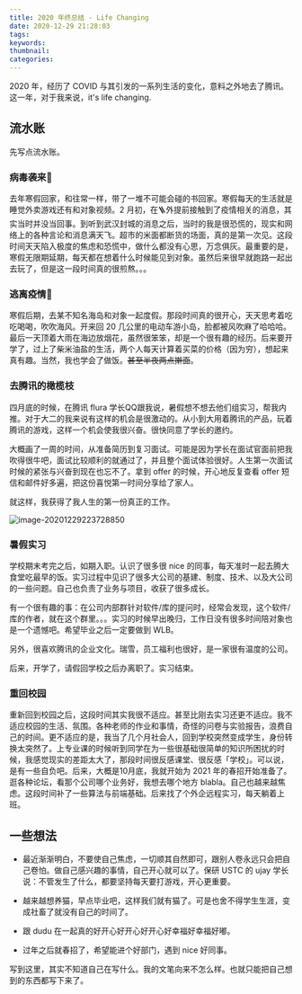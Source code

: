 ```yaml
---
title: 2020 年终总结 - Life Changing
date: 2020-12-29 21:28:03
tags:
keywords:
thumbnail:
categories:
---
```


2020 年，经历了 COVID 与其引发的一系列生活的变化，意料之外地去了腾讯。这一年，对于我来说，it's life changing.

<!-- MORE -->

## 流水账

先写点流水账。

### 病毒袭来🦠

去年寒假回家，和往常一样，带了一堆不可能会碰的书回家。寒假每天的生活就是睡觉外卖游戏还有和对象视频。2 月初，在🪜外提前接触到了疫情相关的消息，其实当时并没当回事。到听到武汉封城的消息之后，当时的我是很恐慌的，现实和网络上的各种言论和消息满天飞。超市的米面都断货的场面，真的是第一次见。这段时间天天陷入极度的焦虑和恐慌中，做什么都没有心思，万念俱灰。最重要的是，寒假无限期延期，每天都在想着什么时候能见到对象。虽然后来很早就跑路一起出去玩了，但是这一段时间真的很煎熬。。。

### 逃离疫情🌊

寒假后期，去某不知名海岛和对象一起度假。那段时间真的很开心，天天思考着吃吃喝喝，吹吹海风。开来回 20 几公里的电动车游小岛，脸都被风吹麻了哈哈哈。最后一天顶着大雨在海边放烟花，虽然很笨笨，却是一个很有趣的经历。后来要开学了，过上了柴米油盐的生活，两个人每天计算着买菜的价格（因为穷），想起来真有趣。当然，我也学会了做饭。~~甚至半夜两点擀面~~。

### 去腾讯的橄榄枝

四月底的时候，在腾讯 flura 学长QQ跟我说，暑假想不想去他们组实习，帮我内推。对于大二的我来说有这样的机会是很激动的。从小到大用着腾讯的产品，玩着腾讯的游戏，这样一个机会使我很兴奋。很快同意了学长的邀约。

大概画了一周的时间，从准备简历到复习面试。可能是因为学长在面试官面前把我吹得很牛吧，面试比较顺利的就通过了，并且整个面试体验很好。人生第一次面试时候的紧张与兴奋到现在也忘不了。拿到 offer 的时候，开心地反复查看 offer 短信和邮件好多遍，把这份喜悦第一时间分享给了家人。

就这样，我获得了我人生的第一份真正的工作。

![image-20201229223728850](https://wzb-img-base.oss-cn-shanghai.aliyuncs.com/img/image-20201229223728850.png)

### 暑假实习

学校期末考完之后，如期入职。认识了很多很 nice 的同事，每天准时一起去腾大食堂吃最早的饭。实习过程中见识了很多大公司的基建、制度、技术、以及大公司的一些问题。自己也负责了业务与项目，收获了很多成长。

有一个很有趣的事：在公司内部群针对软件/库的提问时，经常会发现，这个软件/库的作者，就在这个群里。。。实习的时候早出晚归，工作日没有很多时间陪对象也是一个遗憾吧。希望毕业之后一定要做到 WLB。

另外，很喜欢腾讯的企业文化。瑞雪，员工福利也很好，是一家很有温度的公司。

后来，开学了，请假回学校之后办离职了。实习结束。

### 重回校园

重新回到校园之后，这段时间其实我很不适应。甚至比刚去实习还更不适应。我不适应校园的生活、氛围。各种老师的作业和事情，奇怪的问卷与实验报告，浪费自己的时间。更不适应的是，我当了几个月社会人，回到学校突然变成学生，身份转换太突然了。上专业课的时候听到同学在为一些很基础很简单的知识所困扰的时候，我感觉现实的差距太大了，那段时间很反感课堂、很反感「学校」。可以说，是有一些自负吧。后来，大概是10月底，我就开始为 2021 年的春招开始准备了。逛各种论坛，看那个公司哪个业务好，我想去哪个地方 blabla。自己也越来越焦虑。这段时间补了一些算法与前端基础。后来找了个外企远程实习，每天躺着上班。

## 一些想法

+ 最近渐渐明白，不要使自己焦虑，一切顺其自然即可，跟别人卷永远只会把自己卷怕。做自己感兴趣的事情，自己开心就可以了。保研 USTC 的 ujay 学长说：不管发生了什么，都要坚持每天要打游戏，开心更重要。

+ 越来越想养猫，早点毕业吧，这样我们就有猫了。可是也舍不得学生生涯，变成社畜了就没有自己的时间了。
+ 跟 dudu 在一起真的好开心好开心好开心好幸福好幸福好嘟。
+ 过年之后就春招了，希望能进个好部门，遇到 nice 好同事。

写到这里，其实不知道自己在写什么。我的文笔向来不怎么样。也就只能把自己想到的东西都写下来了。

